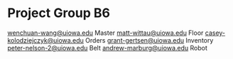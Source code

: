 # Project Group B6

wenchuan-wang@uiowa.edu      Master
matt-wittau@uiowa.edu             Floor
casey-kolodziejczyk@uiowa.edu   Orders
grant-gertsen@uiowa.edu          Inventory
peter-nelson-2@uiowa.edu         Belt
andrew-marburg@uiowa.edu      Robot
